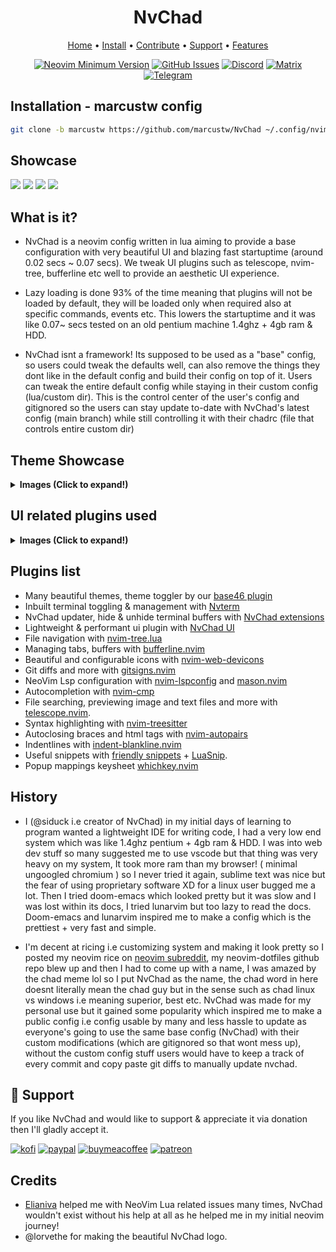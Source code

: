 <h1 align="center">NvChad</h1>

<div align="center">
	<a href="https://nvchad.com/">Home</a>
  <span> • </span>
    	<a href="https://nvchad.com/#/docs/quickstart/install">Install</a>
  <span> • </span>
       	<a href="https://nvchad.com/#/docs/contribute">Contribute</a>
  <span> • </span>
	<a href="https://github.com/NvChad/NvChad#gift_heart-support">Support</a>
  <span> • </span>
        <a href="https://nvchad.com/#/docs/features">Features</a>
  <p></p>
</div>

<div align="center">

[![Neovim Minimum Version](https://img.shields.io/badge/Neovim-0.8.3-blueviolet.svg?style=flat-square&logo=Neovim&color=90E59A&logoColor=white)](https://github.com/neovim/neovim)
[![GitHub Issues](https://img.shields.io/github/issues/NvChad/NvChad.svg?style=flat-square&label=Issues&color=d77982)](https://github.com/NvChad/NvChad/issues)
[![Discord](https://img.shields.io/discord/869557815780470834?color=738adb&label=Discord&logo=discord&logoColor=white&style=flat-square)](https://discord.gg/gADmkJb9Fb)
[![Matrix](https://img.shields.io/badge/Matrix-40aa8b.svg?style=flat-square&logo=Matrix&logoColor=white)](https://matrix.to/#/#nvchad:matrix.org)
[![Telegram](https://img.shields.io/badge/Telegram-blue.svg?style=flat-square&logo=Telegram&logoColor=white)](https://t.me/DE_WM)

</div>

## Installation - marcustw config

```sh
git clone -b marcustw https://github.com/marcustw/NvChad ~/.config/nvim --depth 1 && nvim
```

## Showcase

<img src="https://nvchad.com/features/nvdash.webp">
<img src="https://nvchad.com/banner.webp">

<img src="https://nvchad.com/screenshots/onedark.webp">
<img src="https://nvchad.com/screenshots/rxyhn1.webp">

## What is it?

- NvChad is a neovim config written in lua aiming to provide a base
  configuration with very beautiful UI and blazing fast startuptime (around 0.02
  secs ~ 0.07 secs). We tweak UI plugins such as telescope, nvim-tree,
  bufferline etc well to provide an aesthetic UI experience.

- Lazy loading is done 93% of the time meaning that plugins will not be loaded
  by default, they will be loaded only when required also at specific commands,
  events etc. This lowers the startuptime and it was like 0.07~ secs tested on
  an old pentium machine 1.4ghz + 4gb ram & HDD.

- NvChad isnt a framework! Its supposed to be used as a "base" config, so users
  could tweak the defaults well, can also remove the things they dont like in
  the default config and build their config on top of it. Users can tweak the
  entire default config while staying in their custom config (lua/custom dir).
  This is the control center of the user's config and gitignored so the users
  can stay update to-date with NvChad's latest config (main branch) while still
  controlling it with their chadrc (file that controls entire custom dir)

## Theme Showcase

<details><summary> <b>Images (Click to expand!)</b></summary>

![4 themes](https://nvchad.com/screenshots/four_Themes.webp)
![radium 1](https://nvchad.com/screenshots/radium1.webp)
![radium 2](https://nvchad.com/screenshots/radium2.webp)
![radium 3](https://nvchad.com/screenshots/radium3.webp)

(Note: these are just 4-5 themes, NvChad has around 56 themes)

</details>

## UI related plugins used

<details><summary> <b>Images (Click to expand!)</b></summary>

<h3> Nvim-tree.lua </h3>

Fast file tree:

<kbd><img src="https://nvchad.com/features/nvimtree.webp"></kbd>

<h3> Telescope-nvim </h3>

A fuzzy file finder, picker, sorter, previewer and much more:

<kbd><img src="https://nvchad.com/features/telescope.webp"></kbd>

<h3> Our own statusline written from scratch  </h3>

[NvChad UI](https://github.com/NvChad/ui)

<kbd><img src="https://nvchad.com/features/statuslines.webp"></kbd>

<h3> Tabufline (our own pertab bufferline) </h3>

<kbd><img src="https://nvchad.com/features/tabufline.webp"></kbd>

- Here's a
  [video](https://www.youtube.com/watch?v=V_9iJ96U_k8&ab_channel=siduck) that
  showcases it.

<h3> NvCheatsheet ( our UI Plugin ) </h3>
<kbd> <img src="https://nvchad.com/features/nvcheatsheet.webp"/></kbd>

</details>

## Plugins list

- Many beautiful themes, theme toggler by our
  [base46 plugin](https://github.com/NvChad/base46)
- Inbuilt terminal toggling & management with
  [Nvterm](https://github.com/NvChad/nvterm)
- NvChad updater, hide & unhide terminal buffers with
  [NvChad extensions](https://github.com/NvChad/extensions)
- Lightweight & performant ui plugin with
  [NvChad UI](https://github.com/NvChad/ui)
- File navigation with
  [nvim-tree.lua](https://github.com/kyazdani42/nvim-tree.lua)
- Managing tabs, buffers with
  [bufferline.nvim](https://github.com/akinsho/bufferline.nvim)
- Beautiful and configurable icons with
  [nvim-web-devicons](https://github.com/kyazdani42/nvim-web-devicons)
- Git diffs and more with
  [gitsigns.nvim](https://github.com/lewis6991/gitsigns.nvim)
- NeoVim Lsp configuration with
  [nvim-lspconfig](https://github.com/neovim/nvim-lspconfig) and
  [mason.nvim](https://github.com/williamboman/mason.nvim)
- Autocompletion with [nvim-cmp](https://github.com/hrsh7th/nvim-cmp)
- File searching, previewing image and text files and more with
  [telescope.nvim](https://github.com/nvim-telescope/telescope.nvim).
- Syntax highlighting with
  [nvim-treesitter](https://github.com/nvim-treesitter/nvim-treesitter)
- Autoclosing braces and html tags with
  [nvim-autopairs](https://github.com/windwp/nvim-autopairs)
- Indentlines with
  [indent-blankline.nvim](https://github.com/lukas-reineke/indent-blankline.nvim)
- Useful snippets with
  [friendly snippets](https://github.com/rafamadriz/friendly-snippets) +
  [LuaSnip](https://github.com/L3MON4D3/LuaSnip).
- Popup mappings keysheet
  [whichkey.nvim](https://github.com/folke/which-key.nvim)

## History

- I (@siduck i.e creator of NvChad) in my initial days of learning to program
  wanted a lightweight IDE for writing code, I had a very low end system which
  was like 1.4ghz pentium + 4gb ram & HDD. I was into web dev stuff so many
  suggested me to use vscode but that thing was very heavy on my system, It took
  more ram than my browser! ( minimal ungoogled chromium ) so I never tried it
  again, sublime text was nice but the fear of using proprietary software XD for
  a linux user bugged me a lot. Then I tried doom-emacs which looked pretty but
  it was slow and I was lost within its docs, I tried lunarvim but too lazy to
  read the docs. Doom-emacs and lunarvim inspired me to make a config which is
  the prettiest + very fast and simple.

- I'm decent at ricing i.e customizing system and making it look pretty so I
  posted my neovim rice on
  [neovim subreddit](https://www.reddit.com/r/neovim/comments/m3xl4f/neovim_rice/),
  my neovim-dotfiles github repo blew up and then I had to come up with a name,
  I was amazed by the chad meme lol so I put NvChad as the name, the chad word
  in here doesnt literally mean the chad guy but in the sense such as chad linux
  vs windows i.e meaning superior, best etc. NvChad was made for my personal use
  but it gained some popularity which inspired me to make a public config i.e
  config usable by many and less hassle to update as everyone's going to use the
  same base config (NvChad) with their custom modifications (which are
  gitignored so that wont mess up), without the custom config stuff users would
  have to keep a track of every commit and copy paste git diffs to manually
  update nvchad.

## :gift_heart: Support

If you like NvChad and would like to support & appreciate it via donation then
I'll gladly accept it.

[![kofi](https://img.shields.io/badge/Ko--fi-F16061?style=for-the-badge&logo=ko-fi&logoColor=white)](https://ko-fi.com/siduck)
[![paypal](https://img.shields.io/badge/PayPal-00457C?style=for-the-badge&logo=paypal&logoColor=white)](https://paypal.me/siduck76)
[![buymeacoffee](https://img.shields.io/badge/Buy_Me_A_Coffee-FFDD00?style=for-the-badge&logo=buy-me-a-coffee&logoColor=black)](https://www.buymeacoffee.com/siduck)
[![patreon](https://img.shields.io/badge/Patreon-F96854?style=for-the-badge&logo=patreon&logoColor=white)](https://www.patreon.com/siduck)

## Credits

- [Elianiva](https://github.com/elianiva) helped me with NeoVim Lua related
  issues many times, NvChad wouldn't exist without his help at all as he helped
  me in my initial neovim journey!
- @lorvethe for making the beautiful NvChad logo.
